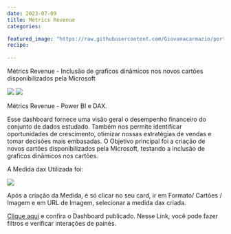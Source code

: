 ```yaml
---
date: 2023-07-09
title: Métrics Revenue
categories:

featured_image: "https://raw.githubusercontent.com/Giovanacarmazio/portifolio/main/images/M%C3%A9trics%20Revenue%201.jpg"
recipe:
 
---
```



Métrics Revenue - Inclusão de graficos dinâmicos nos novos cartões disponibilizados pela Microsoft




![](https://raw.githubusercontent.com/Giovanacarmazio/portifolio/main/images/M%C3%A9trics%20Revenue%202.jpg)
![](https://raw.githubusercontent.com/Giovanacarmazio/portifolio/main/images/M%C3%A9trics%20Revenue%203.jpg)


Métrics Revenue - Power BI e DAX.

Esse dashboard fornece uma visão geral o desempenho financeiro do conjunto de dados estudado.
Também nos permite identificar oportunidades de crescimento, otimizar nossas estratégias de vendas e tomar decisões mais embasadas. 
O Objetivo principal foi a criação de novos cartões disponibilizados pela Microsoft, testando a inclusão de graficos dinâmicos nos cartões.

A Medida dax Utilizada foi:

![](https://raw.githubusercontent.com/Giovanacarmazio/portifolio/main/images/M%C3%A9trics%20Revenue%204.jpg)


Após a criação da Medida, é só clicar no seu card, ir em Formato/ Cartões / Imagem e em URL de Imagem, selecionar a medida dax criada.


<a href="https://app.powerbi.com/view?r=eyJrIjoiZDVmZGFmYWItZDQ5OS00Mjc0LWFmN2MtMmQ3Mjk1NTIzOGM4IiwidCI6ImU5YzYxMzhlLTQyZmUtNGM3MS1iMWFkLTc1ZjA1NTdiOWI0NSJ9">Clique aqui</a> e confira o Dashboard publicado.
Nesse Link, você pode fazer filtros e verificar interações de painés.






